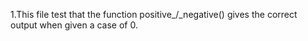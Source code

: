 1.This file test that the function positive_/_negative() gives the correct output when given a case of 0.
